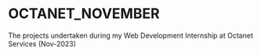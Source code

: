 # OCTANET_NOVEMBER
The projects undertaken during my Web Development Internship at Octanet Services (Nov-2023) 
